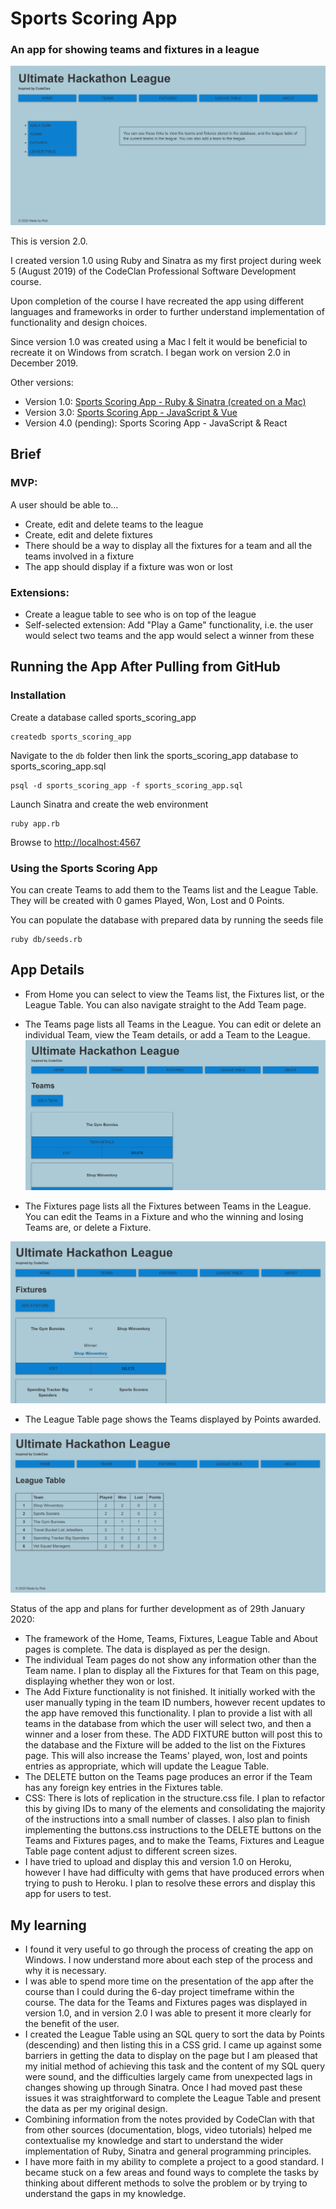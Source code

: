 # Sports Scoring App

### An app for showing teams and fixtures in a league

![](readme_images/screenshot01-home.png)

This is version 2.0.

I created version 1.0 using Ruby and Sinatra as my first project during week 5 (August 2019) of the CodeClan Professional Software Development course.

Upon completion of the course I have recreated the app using different languages and frameworks in order to further understand implementation of functionality and design choices.

Since version 1.0 was created using a Mac I felt it would be beneficial to recreate it on Windows from scratch. I began work on version 2.0 in December 2019.

Other versions:
- Version 1.0: [Sports Scoring App - Ruby & Sinatra (created on a Mac)](https://github.com/rcarmitage/codeclan_solo_project-sports_scoring_app_v1.0_ruby_sinatra)
- Version 3.0: [Sports Scoring App - JavaScript & Vue](https://github.com/rcarmitage/codeclan_solo_project-sports_scoring_app_v3.0_javascript_vue)
- Version 4.0 (pending): Sports Scoring App - JavaScript & React

## Brief

### MVP:
A user should be able to…

- Create, edit and delete teams to the league
- Create, edit and delete fixtures
- There should be a way to display all the fixtures for a team and all the teams involved in a fixture
- The app should display if a fixture was won or lost

### Extensions:
- Create a league table to see who is on top of the league
- Self-selected extension: Add "Play a Game" functionality, i.e. the user would select two teams and the app would select a winner from these

## Running the App After Pulling from GitHub

### Installation

Create a database called sports_scoring_app

```
createdb sports_scoring_app
```

Navigate to the ```db``` folder then link the sports_scoring_app database to sports_scoring_app.sql

```
psql -d sports_scoring_app -f sports_scoring_app.sql
```

Launch Sinatra and create the web environment

```
ruby app.rb
```

Browse to [http://localhost:4567](http://localhost:4567)

### Using the Sports Scoring App

You can create Teams to add them to the Teams list and the League Table. They will be created with 0 games Played, Won, Lost and 0 Points.

You can populate the database with prepared data by running the seeds file

```
ruby db/seeds.rb
```


## App Details

- From Home you can select to view the Teams list, the Fixtures list, or the League Table. You can also navigate straight to the Add Team page.

- The Teams page lists all Teams in the League. You can edit or delete an individual Team, view the Team details, or add a Team to the League.
![](readme_images/screenshot02-teams.png)

- The Fixtures page lists all the Fixtures between Teams in the League. You can edit the Teams in a Fixture and who the winning and losing Teams are, or delete a Fixture.

![](readme_images/screenshot03-fixtures.png)

- The League Table page shows the Teams displayed by Points awarded.

![](readme_images/screenshot04-league-table.png)


Status of the app and plans for further development as of 29th January 2020:
- The framework of the Home, Teams, Fixtures, League Table and About pages is complete. The data is displayed as per the design.
- The individual Team pages do not show any information other than the Team name. I plan to display all the Fixtures for that Team on this page, displaying whether they won or lost.
- The Add Fixture functionality is not finished. It initially worked with the user manually typing in the team ID numbers, however recent updates to the app have removed this functionality. I plan to provide a list with all teams in the database from which the user will select two, and then a winner and a loser from these. The ADD FIXTURE button will post this to the database and the Fixture will be added to the list on the Fixtures page. This will also increase the Teams' played, won, lost and points entries as appropriate, which will update the League Table.
- The DELETE button on the Teams page produces an error if the Team has any foreign key entries in the Fixtures table.
- CSS: There is lots of replication in the structure.css file. I plan to refactor this by giving IDs to many of the elements and consolidating the majority of the instructions into a small number of classes. I also plan to finish implementing the buttons.css instructions to the DELETE buttons on the Teams and Fixtures pages, and to make the Teams, Fixtures and League Table page content adjust to different screen sizes.
- I have tried to upload and display this and version 1.0 on Heroku, however I have had difficulty with gems that have produced errors when trying to push to Heroku. I plan to resolve these errors and display this app for users to test.

## My learning

- I found it very useful to go through the process of creating the app on Windows. I now understand more about each step of the process and why it is necessary.
- I was able to spend more time on the presentation of the app after the course than I could during the 6-day project timeframe within the course. The data for the Teams and Fixtures pages was displayed in version 1.0, and in version 2.0 I was able to present it more clearly for the benefit of the user.
- I created the League Table using an SQL query to sort the data by Points (descending) and then listing this in a CSS grid. I came up against some barriers in getting the data to display on the page but I am pleased that my initial method of achieving this task and the content of my SQL query were sound, and the difficulties largely came from unexpected lags in changes showing up through Sinatra. Once I had moved past these issues it was straightforward to complete the League Table and present the data as per my original design.
- Combining information from the notes provided by CodeClan with that from other sources (documentation, blogs, video tutorials) helped me contextualise my knowledge and start to understand the wider implementation of Ruby, Sinatra and general programming principles.
- I have more faith in my ability to complete a project to a good standard. I became stuck on a few areas and found ways to complete the tasks by thinking about different methods to solve the problem or by trying to understand the gaps in my knowledge.